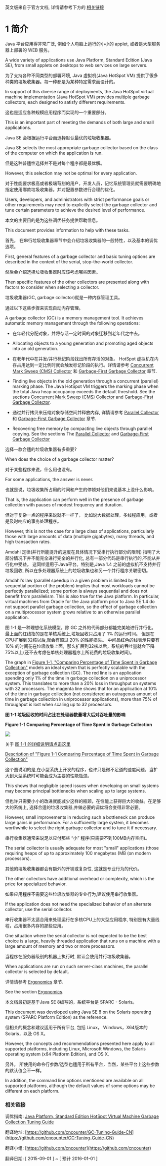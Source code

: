 
英文版来自于官方文档, 详情请参考下方的 [相关链接](#referlink)

# 1 简介

Java 平台应用得非常广泛, 例如个人电脑上运行的小小的 applet, 或者是大型服务器上部署的 WEB 服务。

A wide variety of applications use Java Platform, Standard Edition (Java SE), from small applets on desktops to web services on large servers. 

为了支持各种不同类型的部署环境, Java 虚拟机(Java HotSpot VM) 提供了很多种类的垃圾收集器。每一种都是为某种特定需求而设计的。

In support of this diverse range of deployments, the Java HotSpot virtual machine implementation (Java HotSpot VM) provides multiple garbage collectors, each designed to satisfy different requirements. 

这也是适应各种规模应用程序而实现的一个重要部分。

This is an important part of meeting the demands of both large and small applications. 

Java SE 会根据运行平台而选择默认最优的垃圾收集器。

Java SE selects the most appropriate garbage collector based on the class of the computer on which the application is run. 

但是这种普适性选择并不是对每个程序都是最优解。

However, this selection may not be optimal for every application. 

对于性能要求极高或者极端苛刻的用户，开发人员，记忆系统管理员就需要明确地指定使用哪款垃圾收集器，并对配置参数进行合理的优化。

Users, developers, and administrators with strict performance goals or other requirements may need to explicitly select the garbage collector and tune certain parameters to achieve the desired level of performance.

本文的主要目的是为这些调优任务提供帮助信息。

This document provides information to help with these tasks. 

首先， 在串行垃圾收集器章节中会介绍垃圾收集器的一般特性，以及基本的调优选项。

First, general features of a garbage collector and basic tuning options are described in the context of the serial, stop-the-world collector. 

然后会介绍选择垃圾收集器时应该考虑哪些因素。

Then specific features of the other collectors are presented along with factors to consider when selecting a collector.

垃圾收集器(GC, garbage collector)就是一种内存管理工具。

通过以下这些步骤来实现自动内存管理。

A garbage collector (GC) is a memory management tool. It achieves automatic memory management through the following operations:

- 在年轻代分配对象，并将存活一定时间的对象迁移到老年代之中去。

- Allocating objects to a young generation and promoting aged objects into an old generation.

- 在老年代中在并发/并行标记阶段找出所有存活的对象。 HotSpot 虚拟机在内存占用达到一定比例时就会触发标记阶段的执行。详情请参考 [Concurrent Mark Sweep (CMS) Collector](../08_CMS_Collector/) 和 [Garbage-First Garbage Collector](../09_G1_Garbage_Collector/) 章节.

- Finding live objects in the old generation through a concurrent (parallel) marking phase. The Java HotSpot VM triggers the marking phase when the total Java heap occupancy exceeds the default threshold. See the sections [Concurrent Mark Sweep (CMS) Collector](http://docs.oracle.com/javase/8/docs/technotes/guides/vm/gctuning/cms.html#concurrent_mark_sweep_cms_collector) and [Garbage-First Garbage Collector](http://docs.oracle.com/javase/8/docs/technotes/guides/vm/gctuning/g1_gc.html#garbage_first_garbage_collection).

- 通过并行拷贝来压缩对象存储空间并释放内存, 详情请参考 [Parallel Collector](../06_The_Parallel_Collector/) 和 [Garbage-First Garbage Collector](../09_G1_Garbage_Collector/) 章节.

- Recovering free memory by compacting live objects through parallel copying. See the sections The [Parallel Collector](http://docs.oracle.com/javase/8/docs/technotes/guides/vm/gctuning/parallel.html#CHDCFBIF) and [Garbage-First Garbage Collector](http://docs.oracle.com/javase/8/docs/technotes/guides/vm/gctuning/g1_gc.html#garbage_first_garbage_collection)


选择一款合适的垃圾收集器有多重要?

When does the choice of a garbage collector matter?

对于某些程序来说，什么用也没有。

For some applications, the answer is never. 

也就是说，垃圾收集所占用的时间和产生的停顿对他们来说基本上没什么影响。

That is, the application can perform well in the presence of garbage collection with pauses of modest frequency and duration. 

但对于复杂一点的程序来说就不一样了， 比如说大数据处理，多线程应用，或者是及时响应的事务处理程序。

However, this is not the case for a large class of applications, particularly those with large amounts of data (multiple gigabytes), many threads, and high transaction rates.


Amdahl 定律(并行所能提升的速度在具体情况下受串行执行部分的限制) 指明了大部分情况下并不能完全进行完全的并行化, 总有一部分代码是串行执行的,不能从并行化中受益。 这同样适用于Java平台。特别是,Java 1.4 之前的虚拟机不支持并行垃圾回收, 所以在多处理器系统上的垃圾收集也和另一个并行程序关联密切。


Amdahl's law (parallel speedup in a given problem is limited by the sequential portion of the problem) implies that most workloads cannot be perfectly parallelized; some portion is always sequential and does not benefit from parallelism. This is also true for the Java platform. In particular, virtual machines from Oracle for the Java platform prior to Java SE 1.4 do not support parallel garbage collection, so the effect of garbage collection on a multiprocessor system grows relative to an otherwise parallel application.

图 1-1 是一种理想化系统模型。除 GC 之外的代码部分都能完美地进行并行化。 最上面的红线指的是在单核系统上,垃圾回收只占用了 1% 的运行时间。 但是在CPU扩展到32核以后,就会有超过 20% 的性能损失。 中间品红色的线表示只要有 10% 的时间花在垃圾收集上面，那么扩展到32核以后，系统的吞吐量就会下降75%以上(还不去考虑在单核处理器程序上所花费的垃圾收集时间)。

The graph in [Figure 1-1, "Comparing Percentage of Time Spent in Garbage Collection"](#Figure1-1) models an ideal system that is perfectly scalable with the exception of garbage collection (GC). The red line is an application spending only 1% of the time in garbage collection on a uniprocessor system. This translates to more than a 20% loss in throughput on systems with 32 processors. The magenta line shows that for an application at 10% of the time in garbage collection (not considered an outrageous amount of time in garbage collection in uniprocessor applications), more than 75% of throughput is lost when scaling up to 32 processors.


**<a name="Figure1-1"> </a>图 1-1 垃圾回收的时间占比在处理器数量增大后对吞吐量的影响**

**<a name="Figure1-1"> </a>Figure 1-1 Comparing Percentage of Time Spent in Garbage Collection**

![](./gc_spent.png)


关于 [图 1-1 的详细说明请点击这里](http://docs.oracle.com/javase/8/docs/technotes/guides/vm/gctuning/img_text/jsgct_dt_005_gph_pc_vs_tp.html)


[Description of "Figure 1-1 Comparing Percentage of Time Spent in Garbage Collection"](http://docs.oracle.com/javase/8/docs/technotes/guides/vm/gctuning/img_text/jsgct_dt_005_gph_pc_vs_tp.html)


这个图说明的是,在小型系统上开发的程序，也许只是微不足道的速度问题，当扩大到大型系统时可能会成为主要的性能瓶颈。

This shows that negligible speed issues when developing on small systems may become principal bottlenecks when scaling up to large systems. 

但也许只需要小小的改进就能减少这样的瓶颈，在性能上获得巨大的收益。在足够大的系统上, 选择合适的垃圾收集器,并做必要的调优将会变得非常必要。

However, small improvements in reducing such a bottleneck can produce large gains in performance. For a sufficiently large system, it becomes worthwhile to select the right garbage collector and to tune it if necessary.


串行收集器通常来说足以应付那些 “小” 程序(只需要不到100MB内存空间)。

The serial collector is usually adequate for most "small" applications (those requiring heaps of up to approximately 100 megabytes (MB (on modern processors). 

其他的垃圾收集器都会有额外的开销或复杂性, 这就是专业行为的代价。

The other collectors have additional overhead or complexity, which is the price for specialized behavior.

如果应用程序不需要这些垃圾收集器的专业行为,建议使用串行收集器。

If the application does not need the specialized behavior of an alternate collector, use the serial collector. 

串行收集器不太适合用来处理运行在多核CPU上的大型应用程序, 特别是有大量线程，占用很多内存的那些应用。

One situation where the serial collector is not expected to be the best choice is a large, heavily threaded application that runs on a machine with a large amount of memory and two or more processors. 

当程序在服务器级别的机器上执行时, 默认会使用并行垃圾收集器。

When applications are run on such server-class machines, the parallel collector is selected by default.

详情请参考  [Ergonomics](../02_Ergonomics/) 章节.

See the section [Ergonomics](../02_Ergonomics/).

本文档最初是基于Java SE 8编写的，系统平台是 SPARC - Solaris。

This document was developed using Java SE 8 on the Solaris operating system (SPARC Platform Edition) as the reference. 

但相关的概念和建议适用于所有平台, 包括 Linux， Windows，X64版本的Solaris，以及 OS X。

However, the concepts and recommendations presented here apply to all supported platforms, including Linux, Microsoft Windows, the Solaris operating system (x64 Platform Edition), and OS X.

另外， 所使用的命令行参数/选型也适用于所有平台，当然，某些平台上这些参数的默认值会不一样。

In addition, the command line options mentioned are available on all supported platforms, although the default values of some options may be different on each platform.



### <a name="referlink">相关链接</a>


调优指南: [Java Platform, Standard Edition HotSpot Virtual Machine Garbage Collection Tuning Guide](http://docs.oracle.com/javase/8/docs/technotes/guides/vm/gctuning/)


翻译地址: [https://github.com/cncounter/GC-Tuning-Guide-CN](https://github.com/cncounter/GC-Tuning-Guide-CN)

翻译小组: [https://github.com/cncounter](https://github.com/cncounter)

翻译日期: [ 2015-09-01 ] ~ [ 预计  2016-01-01 ]

